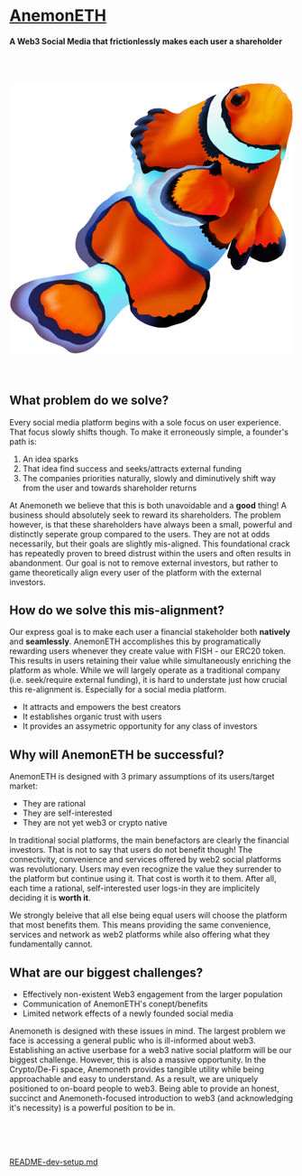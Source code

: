 # [AnemonETH](https://anemoneth.herokuapp.com/)    
#### A Web3 Social Media that __frictionlessly__ makes each user a shareholder     
&nbsp;    

![logo](./Images/Untitled_Artwork%202.png)
---
&nbsp;    
## What problem do we solve?
Every social media platform begins with a sole focus on user experience. That focus slowly shifts though. To make it erroneously simple, a founder's path is:
1. An idea sparks 
2. That idea find success and seeks/attracts external funding 
3. The companies priorities naturally, slowly and diminutively shift way from the user and towards shareholder returns  

At Anemoneth we believe that this is both unavoidable and a __good__ thing! A business should absolutely seek to reward its shareholders. The problem however, is that these shareholders have always been a small, powerful and distinctly seperate group compared to the users. They are not at odds necessarily, but their goals are slightly mis-aligned. This foundational crack has repeatedly proven to breed distrust within the users and often results in abandonment. Our goal is not to remove external investors, but rather to game theoretically align every user of the platform with the external investors.

## How do we solve this mis-alignment?
Our express goal is to make each user a financial stakeholder both __natively__ and __seamlessly__. AnemonETH accomplishes this by programatically rewarding users whenever they create value with FISH - our ERC20 token. This results in users retaining their value while simultaneously enriching the platform as whole. While we will largely operate as a traditional company (i.e. seek/require external funding), it is hard to understate just how crucial this re-alignment is. Especially for a social media platform.
* It attracts and empowers the best creators
* It establishes organic trust with users
* It provides an assymetric opportunity for any class of investors

## Why will AnemonETH be successful?
AnemonETH is designed with 3 primary assumptions of its users/target market:
* They are rational
* They are self-interested
* They are not yet web3 or crypto native

In traditional social platforms, the main benefactors are clearly the financial investors. That is not to say that users do not benefit though! The connectivity, convenience and services offered by web2 social platforms was revolutionary. Users may even recognize the value they surrender to the platform but continue using it. That cost is worth it to them. After all, each time a rational, self-interested user logs-in they are implicitely deciding it is __worth it__.

We strongly beleive that all else being equal users will choose the platform that most benefits them. This means providing the same convenience, services and network as web2 platforms while also offering what they fundamentally cannot. 

## What are our biggest challenges?
* Effectively non-existent Web3 engagement from the larger population
* Communication of AnemonETH's conept/benefits
* Limited network effects of a newly founded social media

Anemoneth is designed with these issues in mind. The largest problem we face is accessing a general public who is ill-informed about web3. Establishing an active userbase for a web3 native social platform will be our biggest challenge. However, this is also a massive opportunity. In the Crypto/De-Fi space, Anemoneth provides tangible utility while being approachable and easy to understand. As a result, we are uniquely positioned to on-board people to web3. Being able to provide an honest, succinct and Anemoneth-focused introduction to web3 (and acknowledging it's necessity) is a powerful position to be in.     
     
&nbsp;     
&nbsp;     
&nbsp;     


[README-dev-setup.md](https://github.com/marinojoey/Anemoneth-web-app/blob/main/README.md)       